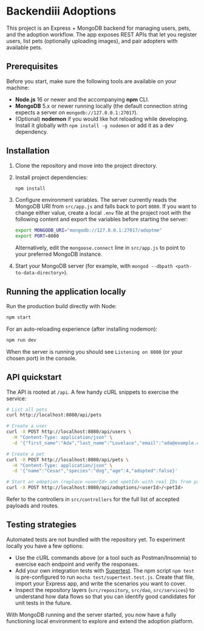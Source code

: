 # Backendiii Adoptions

This project is an Express + MongoDB backend for managing users, pets, and the adoption workflow. The app exposes REST APIs that let you register users, list pets (optionally uploading images), and pair adopters with available pets.

## Prerequisites

Before you start, make sure the following tools are available on your machine:

- **Node.js** 16 or newer and the accompanying **npm** CLI.
- **MongoDB** 5.x or newer running locally (the default connection string expects a server on `mongodb://127.0.0.1:27017`).
- (Optional) **nodemon** if you would like hot reloading while developing. Install it globally with `npm install -g nodemon` or add it as a dev dependency.

## Installation

1. Clone the repository and move into the project directory.
2. Install project dependencies:

   ```bash
   npm install
   ```

3. Configure environment variables. The server currently reads the MongoDB URI from `src/app.js` and falls back to port `8080`. If you want to change either value, create a local `.env` file at the project root with the following content and export the variables before starting the server:

   ```bash
   export MONGODB_URI="mongodb://127.0.0.1:27017/adoptme"
   export PORT=8080
   ```

   Alternatively, edit the `mongoose.connect` line in `src/app.js` to point to your preferred MongoDB instance.

4. Start your MongoDB server (for example, with `mongod --dbpath <path-to-data-directory>`).

## Running the application locally

Run the production build directly with Node:

```bash
npm start
```

For an auto-reloading experience (after installing nodemon):

```bash
npm run dev
```

When the server is running you should see `Listening on 8080` (or your chosen port) in the console.

## API quickstart

The API is rooted at `/api`. A few handy cURL snippets to exercise the service:

```bash
# List all pets
curl http://localhost:8080/api/pets

# Create a user
curl -X POST http://localhost:8080/api/users \
  -H "Content-Type: application/json" \
  -d '{"first_name":"Ada","last_name":"Lovelace","email":"ada@example.com","password":"swordfish"}'

# Create a pet
curl -X POST http://localhost:8080/api/pets \
  -H "Content-Type: application/json" \
  -d '{"name":"Cesar","species":"dog","age":4,"adopted":false}'

# Start an adoption (replace <userId> and <petId> with real IDs from previous calls)
curl -X POST http://localhost:8080/api/adoptions/<userId>/<petId>
```

Refer to the controllers in `src/controllers` for the full list of accepted payloads and routes.

## Testing strategies

Automated tests are not bundled with the repository yet. To experiment locally you have a few options:

- Use the cURL commands above (or a tool such as Postman/Insomnia) to exercise each endpoint and verify the responses.
- Add your own integration tests with [Supertest](https://github.com/ladjs/supertest). The npm script `npm test` is pre-configured to run `mocha test/supertest.test.js`. Create that file, import your Express app, and write the scenarios you want to cover.
- Inspect the repository layers (`src/repository`, `src/dao`, `src/services`) to understand how data flows so that you can identify good candidates for unit tests in the future.

With MongoDB running and the server started, you now have a fully functioning local environment to explore and extend the adoption platform.
